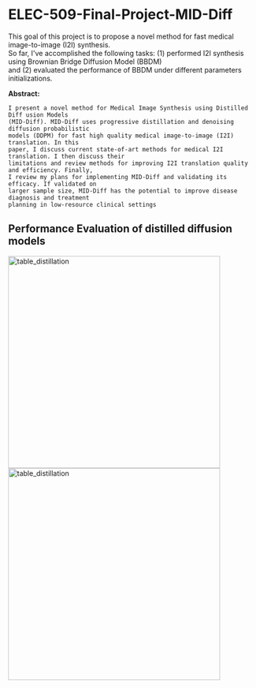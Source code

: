# ELEC-509-Final-Project-MID-Diff
This goal of this project is to propose a novel method for fast medical image-to-image (I2I) synthesis.<br>
So far, I've accomplished the following tasks: (1) performed I2I synthesis using Brownian Bridge Diffusion Model (BBDM)<br>
and (2) evaluated the performance of BBDM under different parameters initializations. 

**Abstract:**

```
I present a novel method for Medical Image Synthesis using Distilled Diff usion Models
(MID-Diff). MID-Diff uses progressive distillation and denoising diffusion probabilistic
models (DDPM) for fast high quality medical image-to-image (I2I) translation. In this
paper, I discuss current state-of-art methods for medical I2I translation. I then discuss their
limitations and review methods for improving I2I translation quality and efficiency. Finally,
I review my plans for implementing MID-Diff and validating its efficacy. If validated on
larger sample size, MID-Diff has the potential to improve disease diagnosis and treatment
planning in low-resource clinical settings
```

## Performance Evaluation of distilled diffusion models
<img width="430" alt="table_distillation" src="https://github.com/user-attachments/assets/96d7aa55-e79c-4ccd-931b-a57676357afd">
<img width="430" alt="table_distillation" src="https://github.com/user-attachments/assets/7adedf3b-77c8-4f81-ac47-b52ccac5632e">


